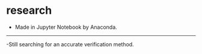 # research
- Made in Jupyter Notebook by Anaconda.
***
-Still searching for an accurate verification method.
